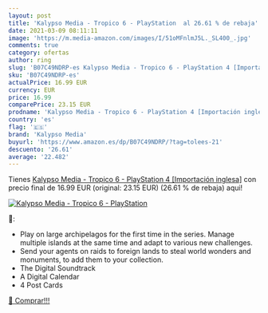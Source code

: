 ```yaml
---
layout: post
title: 'Kalypso Media - Tropico 6 - PlayStation  al 26.61 % de rebaja'
date: 2021-03-09 08:11:11
image: 'https://m.media-amazon.com/images/I/51oMFnlmJ5L._SL400_.jpg'
comments: true
category: ofertas
author: ring
slug: 'B07C49NDRP-es Kalypso Media - Tropico 6 - PlayStation 4 [Importación...'
sku: 'B07C49NDRP-es'
actualPrice: 16.99 EUR
currency: EUR
price: 16.99
comparePrice: 23.15 EUR
prodname: 'Kalypso Media - Tropico 6 - PlayStation 4 [Importación inglesa]'
country: 'es'
flag: '🇪🇸'
brand: 'Kalypso Media'
buyurl: 'https://www.amazon.es/dp/B07C49NDRP/?tag=tolees-21'
descuento: '26.61'
average: '22.482'
---
```


Tienes [Kalypso Media - Tropico 6 - PlayStation 4 [Importación inglesa]](https://www.amazon.es/dp/B07C49NDRP/?tag=tolees-21) con precio final de  16.99 EUR (original: 23.15 EUR) (26.61 %  de rebaja) aqui!

[![Kalypso Media - Tropico 6 - PlayStation ](https://m.media-amazon.com/images/I/51oMFnlmJ5L._SL400_.jpg)](https://www.amazon.es/dp/B07C49NDRP/?tag=tolees-21)

🔎:

- Play on large archipelagos for the first time in the series. Manage multiple islands at the same time and adapt to various new challenges.
- Send your agents on raids to foreign lands to steal world wonders and monuments, to add them to your collection.
- The Digital Soundtrack
- A Digital Calendar
- 4 Post Cards

[🛒 Comprar!!!](https://www.amazon.es/dp/B07C49NDRP/?tag=tolees-21)
